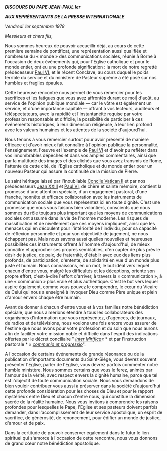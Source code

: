 ***DISCOURS DU PAPE JEAN-PAUL Ier***

***AUX REPRÉSENTANTS DE LA PRESSE INTERNATIONALE***

*Vendredi 1er septembre 1978*

*Messieurs et chers fils,*

Nous sommes heureux de pouvoir accueillir déjà, au cours de cette première semaine de pontificat, une représentation aussi qualifiée et nombreuse du « monde » des communications sociales, réunie à Borne à l'occasion de deux événements qui, pour l'Eglise catholique et pour le monde entier, ont eu une profonde signification : la mort de notre regretté prédécesseur [Paul VI](/content/paul-vi/fr.html), et le récent Conclave, au cours duquel le poids terrible du service et du ministère de Pasteur suprême a été posé sur nos humbles et fragiles épaules.

Cette heureuse rencontre nous permet de vous remercier pour les sacrifices et les fatigues que vous avez affrontés durant ce moi| d'août, au service de l'opinion publique mondiale — car le vôtre est également un service, et d'une importance capitale — offrant à vos lecteurs, auditeurs et téléspectateurs, avec la rapidité et l'instantanéité requise par votre profession responsable et difficile, la possibilité de participer à ces événements historiques, à leur dimension religieuse, à leur lien profond avec les valeurs humaines et les attentes de la société d'aujourd'hui.

Nous tenons à vous remercier surtout pour avoir présenté de manière efficace et d'avoir mieux fait connaître à l'opinion publique la personnalité, l'enseignement, l'œuvre et l'exemple de [Paul VI](/content/paul-vi/fr.html) et d'avoir pu refléter dans vos innombrables dépêchés et dans vos amples commentaires, ainsi que par la multitude des images et des clichés que vous avez transmis de Rome, l'attente de cette cité, de l'Eglise catholique et du monde entier pour un nouveau Pasteur qui assure la continuité de la mission de Pierre.

Le saint héritage laissé par l'inoubliable [Concile Vatican II](http://www.vatican.va/archive/hist_councils/ii_vatican_council/index_fr.htm) et par nos prédécesseurs [Jean XXIII](/content/john-xxiii/fr.html) et [Paul VI](/content/paul-vi/fr.html), de chère et sainte mémoire, contient la promesse d'une attention spéciale, d'un engagement pastoral, d'une franche, honnête et efficace collaboration avec les instruments de communication sociale que vous représentez ici en toute dignité. C'est une promesse que nous vous faisons bien volontiers, conscients que nous sommes du rôle toujours plus important que les moyens de communications sociales ont assumé dans la vie de l'homme moderne. Les risques de massification et de nivellement que ces moyens impliquent, ainsi que les menaces qui en découlent pour l'intériorité de l'individu, pour sa capacité de réflexion personnelle et pour son objectivité de jugement, ne nous échappent pas. Mais nous savons aussi quelles nouvelles et heureuses possibilités ces instruments offrent à l'homme d'aujourd'hui, de mieux connaître et approcher ses propres semblables, d'en capter de plus près le désir de justice, de paix, de fraternité, d'établir avec eux des liens plus profonds, de participation, d'entente, de solidarité en vue d'un monde plus juste et humain. Nous connaissons, en un mot, le but idéal vers lequel chacun d'entre vous, malgré les difficultés et les déceptions, oriente son propre effort, c'est-à-dire l'effort d'arriver, à travers la « communication », à une « communion » plus vraie et plus authentique. C'est le but vers lequel aspire également, comme vous pouvez le comprendre, le cœur du Vicaire de Celui qui nous a enseigné à invoquer Dieu comme Père unique et plein d'amour envers chaque être humain.

Avant de donner à chacun d'entre vous et à vos familles notre bénédiction spéciale, que nous aimerions étendre à tous les collaborateurs des organismes d'information que vous représentez, d'agences, de journaux, de radios et de télévisions, nous voulons une fois encore vous assurer de l'estime que nous avons pour votre profession et du soin que nous aurons afin de faciliter votre mission noble et difficile dans l'esprit des indications offertes par le décret conciliaire " *[Inter Mirifica](http://www.vatican.va/archive/hist_councils/ii_vatican_council/documents/vat-ii_decree_19631204_inter-mirifica_fr.html)*« * et par l'instruction pastorale * » *[communio et progressio](http://www.vatican.va/roman_curia/pontifical_councils/pccs/documents/rc_pc_pccs_doc_23051971_communio_fr.html)*".

A l'occasion de certains événements de grande résonance ou de la publication d'importants documents du Saint-Siège, vous devrez souvent présenter l'Eglise, parler de l'Eglise, vous devrez parfois commenter notre humble ministère. Nous sommes certains que vous le ferez, animés par l'amour de la vérité, avec respect envers la dignité humaine, parce que tel est l'objectif de toute communication sociale. Nous vous demandons de bien vouloir contribuer vous aussi à préserver dans la société d'aujourd'hui cette profonde considération pour les choses de Dieu et pour le rapport mystérieux entre Dieu et chacun d'entre nous, qui constitue la dimension sacrée de la réalité humaine. Nous vous invitons à comprendre les raisons profondes pour lesquelles le Pape, l'Eglise et ses pasteurs doivent parfois demander, dans l'accomplissement de leur service apostolique, un esprit de sacrifice, de générosité, de renoncement, pour édifier un monde de justice, d'amour et de paix.

Dans la certitude de pouvoir conserver également dans le futur le lien spirituel qui s'amorce à l'occasion de cette rencontre, nous vous donnons de grand cœur notre bénédiction apostolique.